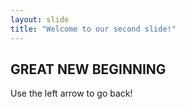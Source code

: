 ```yaml
---
layout: slide
title: "Welcome to our second slide!"
---
```

## GREAT NEW BEGINNING ##
Use the left arrow to go back!
